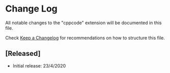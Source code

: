 # Change Log

All notable changes to the "cppcode" extension will be documented in this file.

Check [Keep a Changelog](http://keepachangelog.com/) for recommendations on how to structure this file.

## [Released]

- Initial release: 23/4/2020